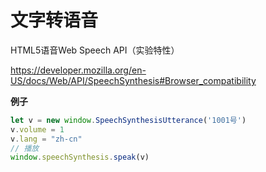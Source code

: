 # 文字转语音

HTML5语音Web Speech API（实验特性）

https://developer.mozilla.org/en-US/docs/Web/API/SpeechSynthesis#Browser_compatibility

**例子**


```js
let v = new window.SpeechSynthesisUtterance('1001号')
v.volume = 1
v.lang = "zh-cn"
// 播放
window.speechSynthesis.speak(v)
```
